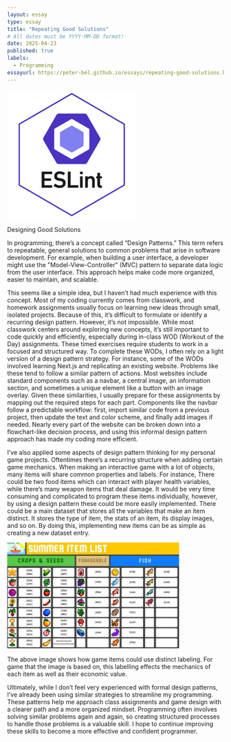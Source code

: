 ```yaml
---
layout: essay
type: essay
title: "Repeating Good Solutions"
# All dates must be YYYY-MM-DD format!
date: 2025-04-23
published: true
labels:
  - Programming
essayurl: https://peter-bel.github.io/essays/repeating-good-solutions.html
---
```


<img width="300px" class="img-fluid" src="../img/eslint.png">


Designing Good Solutions

In programming, there’s a concept called “Design Patterns.” This term refers to repeatable, general solutions to common problems that arise in software development. For example, when building a user interface, a developer might use the "Model-View-Controller" (MVC) pattern to separate data logic from the user interface. This approach helps make code more organized, easier to maintain, and scalable.

This seems like a simple idea, but I haven’t had much experience with this concept. Most of my coding currently comes from classwork, and homework assignments usually focus on learning new ideas through small, isolated projects. Because of this, it’s difficult to formulate or identify a recurring design pattern. However, it’s not impossible. While most classwork centers around exploring new concepts, it’s still important to code quickly and efficiently, especially during in-class WOD (Workout of the Day) assignments. These timed exercises require students to work in a focused and structured way.
To complete these WODs, I often rely on a light version of a design pattern strategy. For instance, some of the WODs involved learning Next.js and replicating an existing website. Problems like these tend to follow a similar pattern of actions. Most websites include standard components such as a navbar, a central image, an information section, and sometimes a unique element like a button with an image overlay. Given these similarities, I usually prepare for these assignments by mapping out the required steps for each part. Components like the navbar follow a predictable workflow: first, import similar code from a previous project, then update the text and color scheme, and finally add images if needed. Nearly every part of the website can be broken down into a flowchart-like decision process, and using this informal design pattern approach has made my coding more efficient.

I’ve also applied some aspects of design pattern thinking for my personal game projects. Oftentimes there’s a recurring structure when adding certain game mechanics. When making an interactive game with a lot of objects, many items will share common properties and labels. For instance, There could be two food items which can interact with player health variables, while there’s many weapon items that deal damage. It would be very time consuming and complicated to program these items individually, however, by using a design pattern these could be more easily implemented. There could be a main dataset that stores all the variables that make an item distinct. It stores the type of item, the stats of an item, its display images, and so on. By doing this, implementing new items can be as simple as creating a new dataset entry. 

<img width="400px" class="img-fluid" src="../img/gameItemList.jpg">

The above image shows how game items could use distinct labeling. For game that the image is based on, this labelling effects the mechanics of each item as well as their economic value.

Ultimately, while I don’t feel very experienced with formal design patterns, I’ve already been using similar strategies to streamline my programming. These patterns help me approach class assignments and game design with a clearer path and a more organized mindset. Programming often involves solving similar problems again and again, so creating structured processes to handle those problems is a valuable skill. I hope to continue improving these skills to become a more effective and confident programmer.

